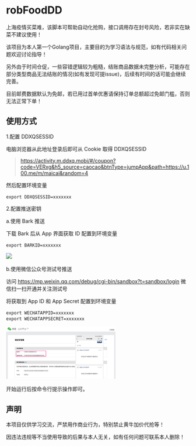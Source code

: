 # robFoodDD
上海疫情买菜难，该脚本可帮助自动化抢购，接口调用存在封号风险，若非实在缺菜不建议使用！

该项目为本人第一个Golang项目，主要目的为学习语法与规范，如有代码相关问题欢迎讨论指导！

另外由于时间仓促，一些容错逻辑较为粗糙，结账商品数据未完整分析，可能存在部分类型商品无法结账的情况(如有发现可提issue)，后续有时间的话可能会继续完善。

目前邮费数据默认为免邮，若已用过首单优惠请保持订单总额超过免邮门槛，否则无法正常下单！

## 使用方式

1.配置 DDXQSESSID

电脑浏览器从此地址登录后即可从 Cookie 取得 DDXQSESSID

> https://activity.m.ddxq.mobi/#/coupon?code=VERxg&h5_source=caocao&btnType=jumpApp&path=https://u.100.me/m/maicai&random=4

然后配置环境变量

```shell
export DDXQSESSID=xxxxxxx
```

2.配置推送密钥

a.使用 Bark 推送

下载 Bark 后从 App 界面获取 ID 配置到环境变量

```shell
export BARKID=xxxxxxx
```

<img src="./assets/bark.jpg" width="300">

b.使用微信公众号测试号推送

访问 https://mp.weixin.qq.com/debug/cgi-bin/sandbox?t=sandbox/login 微信扫一扫开通并关注测试号

将获取到 App ID 和 App Secret 配置到环境变量

```shell
export WECHATAPPID=xxxxxxx
export WECHATAPPSECRET=xxxxxxx
```

<img src="./assets/wechat.png" width="300">

开始运行后按命令行提示操作即可。

## 声明
本项目仅供学习交流，严禁用作商业行为，特别禁止黄牛加价代抢等！

因违法违规等不当使用导致的后果与本人无关，如有任何问题可联系本人删除！
